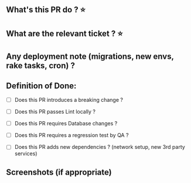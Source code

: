 ## What's this PR do ? ⭐️

## What are the relevant ticket ? ⭐️

## Any deployment note (migrations, new envs, rake tasks, cron) ?

## Definition of Done:

-   [ ] Does this PR introduces a breaking change ?

-   [ ] Does this PR passes Lint locally ?

-   [ ] Does this PR requires Database changes ?

-   [ ] Does this PR requires a regression test by QA ?

-   [ ] Does this PR adds new dependencies ? (network setup, new 3rd party services)

## Screenshots (if appropriate)
